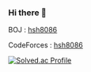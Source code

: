 ### Hi there 👋

BOJ : [hsh8086](https://www.acmicpc.net/user/hsh8086)

CodeForces : [hsh8086](https://codeforces.com/profile/hsh8086)

[![Solved.ac Profile](http://mazassumnida.wtf/api/v2/generate_badge?boj=hsh8086)](https://solved.ac/hsh8086/)
